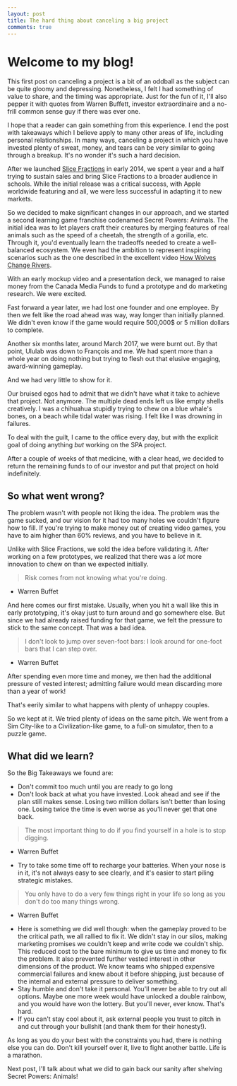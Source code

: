 ```yaml
---
layout: post
title: The hard thing about canceling a big project
comments: true
---
```


# Welcome to my blog!

This first post on canceling a project is a bit of an oddball as the subject can be quite gloomy and depressing. Nonetheless, I felt I had something of value to share, and the timing was appropriate. Just for the fun of it, I'll also pepper it with quotes from Warren Buffett, investor extraordinaire and a no-frill common sense guy if there was ever one.

I hope that a reader can gain something from this experience. I end the post with takeaways which I believe apply to many other areas of life, including personal relationships. In many ways, canceling a project in which you have invested plenty of sweat, money, and tears can be very similar to going through a breakup. It's no wonder it's such a hard decision.

After we launched [Slice Fractions](https://itunes.apple.com/ca/app/slice-fractions/id794730213?mt=8) in early 2014, we spent a year and a half trying to sustain sales and bring Slice Fractions to a broader audience in schools. While the initial release was a critical success, with Apple worldwide featuring and all, we were less successful in adapting it to new markets.

So we decided to make significant changes in our approach, and we started a second learning game franchise codenamed Secret Powers: Animals. The initial idea was to let players craft their creatures by merging features of real animals such as the speed of a cheetah, the strength of a gorilla, etc. Through it, you'd eventually learn the tradeoffs needed to create a well-balanced ecosystem. We even had the ambition to represent inspiring scenarios such as the one described in the excellent video [How Wolves Change Rivers](https://www.youtube.com/watch?v=ysa5OBhXz-Q).

With an early mockup video and a presentation deck, we managed to raise money from the Canada Media Funds to fund a prototype and do marketing research. We were excited.

Fast forward a year later, we had lost one founder and one employee. By then we felt like the road ahead was way, way longer than initially planned. We didn't even know if the game would require 500,000$ or 5 million dollars to complete.

Another six months later, around March 2017, we were burnt out. By that point, Ululab was down to François and me. We had spent more than a whole year on doing nothing but trying to flesh out that elusive engaging, award-winning gameplay.

And we had very little to show for it.

Our bruised egos had to admit that we didn't have what it take to achieve that project. Not anymore. The multiple dead ends left us like empty shells creatively. I was a chihuahua stupidly trying to chew on a blue whale's bones, on a beach while tidal water was rising. I felt like I was drowning in failures.

To deal with the guilt, I came to the office every day, but with the explicit goal of doing anything *but* working on the SPA project.

After a couple of weeks of that medicine, with a clear head, we decided to return the remaining funds to of our investor and put that project on hold indefinitely.

## So what went wrong?

The problem wasn't with people not liking the idea. The problem was the game sucked, and our vision for it had too many holes we couldn't figure how to fill. If you're trying to make money out of creating video games, you have to aim higher than 60% reviews, and you have to believe in it.

Unlike with Slice Fractions, we sold the idea before validating it. After working on a few prototypes, we realized that there was a *lot* more innovation to chew on than we expected initially.

> Risk comes from not knowing what you're doing.
- Warren Buffet

And here comes our first mistake. Usually, when you hit a wall like this in early prototyping, it's okay just to turn around and go somewhere else. But since we had already raised funding for that game, we felt the pressure to stick to the same concept. That was a bad idea.  

>I don't look to jump over seven-foot bars: I look around for one-foot bars that I can step over.
- Warren Buffet

After spending even more time and money, we then had the additional pressure of vested interest; admitting failure would mean discarding more than a year of work!

That's eerily similar to what happens with plenty of unhappy couples.

So we kept at it. We tried plenty of ideas on the same pitch. We went from a Sim City-like to a Civilization-like game, to a full-on simulator, then to a puzzle game.

## What did we learn?

So the Big Takeaways we found are:
* Don't commit too much until you are ready to go long
* Don't look back at what you have invested. Look ahead and see if the plan still makes sense. Losing two million dollars isn't better than losing one. Losing twice the time is even worse as you'll never get that one back.

>The most important thing to do if you find yourself in a hole is to stop digging.
- Warren Buffet

* Try to take some time off to recharge your batteries. When your nose is in it, it's not always easy to see clearly, and it's easier to start piling strategic mistakes.

>You only have to do a very few things right in your life so long as you don't do too many things wrong.
- Warren Buffet

* Here is something we did well though: when the gameplay proved to be the critical path, we all rallied to fix it. We didn't stay in our silos, making marketing promises we couldn't keep and write code we couldn't ship. This reduced cost to the bare minimum to give us time and money to fix the problem. It also prevented further vested interest in other dimensions of the product. We know teams who shipped expensive commercial failures and knew about it before shipping, just because of the internal and external pressure to deliver something.
* Stay humble and don't take it personal. You'll never be able to try out all options. Maybe one more week would have unlocked a double rainbow, and you would have won the lottery. But you'll never, ever know. That's hard.
* If you can't stay cool about it, ask external people you trust to pitch in and cut through your bullshit (and thank them for their honesty!).

As long as you do your best with the constraints you had, there is nothing else you can do. Don't kill yourself over it, live to fight another battle. Life is a marathon.

Next post, I'll talk about what we did to gain back our sanity after shelving Secret Powers: Animals!
